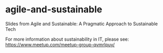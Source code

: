# agile-and-sustainable
Slides from Agile and Sustainable: A Pragmatic Approach to Sustainable Tech


For more information about sustainability in IT, please see: https://www.meetup.com/meetup-group-qvmrlpuy/
